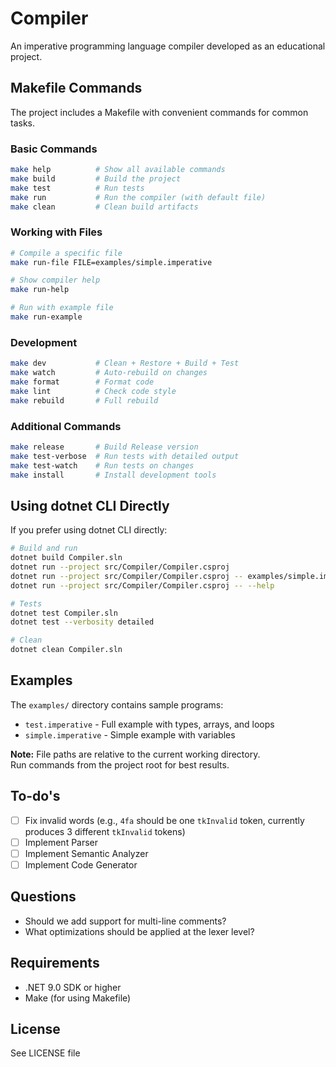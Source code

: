 # Compiler

An imperative programming language compiler developed as an educational project.

## Makefile Commands

The project includes a Makefile with convenient commands for common tasks.

### Basic Commands

```bash
make help          # Show all available commands
make build         # Build the project
make test          # Run tests
make run           # Run the compiler (with default file)
make clean         # Clean build artifacts
```

### Working with Files

```bash
# Compile a specific file
make run-file FILE=examples/simple.imperative

# Show compiler help
make run-help

# Run with example file
make run-example
```

### Development

```bash
make dev           # Clean + Restore + Build + Test
make watch         # Auto-rebuild on changes
make format        # Format code
make lint          # Check code style
make rebuild       # Full rebuild
```

### Additional Commands

```bash
make release       # Build Release version
make test-verbose  # Run tests with detailed output
make test-watch    # Run tests on changes
make install       # Install development tools
```

## Using dotnet CLI Directly

If you prefer using dotnet CLI directly:

```bash
# Build and run
dotnet build Compiler.sln
dotnet run --project src/Compiler/Compiler.csproj
dotnet run --project src/Compiler/Compiler.csproj -- examples/simple.imperative
dotnet run --project src/Compiler/Compiler.csproj -- --help

# Tests
dotnet test Compiler.sln
dotnet test --verbosity detailed

# Clean
dotnet clean Compiler.sln
```

## Examples

The `examples/` directory contains sample programs:
- `test.imperative` - Full example with types, arrays, and loops
- `simple.imperative` - Simple example with variables

**Note:** File paths are relative to the current working directory.  
Run commands from the project root for best results.

## To-do's

- [ ] Fix invalid words (e.g., `4fa` should be one `tkInvalid` token, currently produces 3 different `tkInvalid` tokens)
- [ ] Implement Parser
- [ ] Implement Semantic Analyzer
- [ ] Implement Code Generator

## Questions

- Should we add support for multi-line comments?
- What optimizations should be applied at the lexer level?

## Requirements

- .NET 9.0 SDK or higher
- Make (for using Makefile)

## License

See LICENSE file
